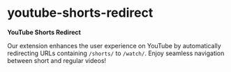 # youtube-shorts-redirect

**YouTube Shorts Redirect**

Our extension enhances the user experience on YouTube by automatically redirecting URLs containing `/shorts/` to `/watch/`. Enjoy seamless navigation between short and regular videos!
